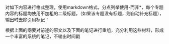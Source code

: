 
对如下内容进行格式整理，使用markdown格式，分点列举使用-而非*，每个专题内容的标题均使用不加粗的二级标题，（如果该专题没有标题，则自动补充标题），输出时去除引用标记：

根据上面的纲要对前述的原文以及下面的笔记进行重组，充分利用这些材料，形成一个丰富的系统的笔记，不输出时间戳